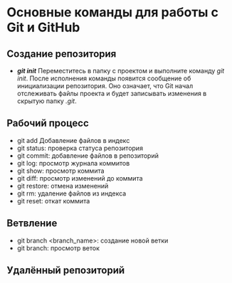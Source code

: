 # Основные команды для работы с Git и GitHub

## Создание репозитория
* ***git init*** Переместитесь в папку с проектом и выполните команду *git init*.
После исполнения команды появится сообщение об инициализации репозитория.
Оно означает, что Git начал отслеживать файлы проекта и будет записывать изменения в скрытую папку *.git*.

## Рабочий процесс
* git add Добавление файлов в индекс
* git status: проверка статуса репозитория
* git commit: добавление файлов в репозиторий
* git log: просмотр журнала коммитов
* git show: просмотр коммита
* git diff: просмотр изменений до коммита
* git restore: отмена изменений
* git rm: удаление файлов из индекса
* git reset: откат коммита

## Ветвление
* git branch <branch_name>: создание новой ветки
* git branch: просмотр веток


## Удалённый репозиторий